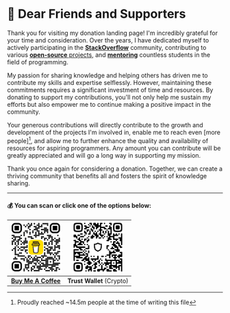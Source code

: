 # 👋 Dear Friends and Supporters

Thank you for visiting my donation landing page! I'm incredibly grateful for your time and consideration. Over the years, I have dedicated myself to actively participating in the [**StackOverflow**](http://stackoverflow.com/users/5623035/mojtaba-hosseini) community, contributing to various [**open-source** projects](https://github.com/MojtabaHs), and [**mentoring**](https://www.linkedin.com/in/mojtabahosseini) countless students in the field of programming.

My passion for sharing knowledge and helping others has driven me to contribute my skills and expertise selflessly. However, maintaining these commitments requires a significant investment of time and resources. By donating to support my contributions, you'll not only help me sustain my efforts but also empower me to continue making a positive impact in the community.

Your generous contributions will directly contribute to the growth and development of the projects I'm involved in, enable me to reach even [more people][^1], and allow me to further enhance the quality and availability of resources for aspiring programmers. Any amount you can contribute will be greatly appreciated and will go a long way in supporting my mission.

Thank you once again for considering a donation. Together, we can create a thriving community that benefits all and fosters the spirit of knowledge sharing.

---

#### 💰 You can scan or click one of the options below:

|  [<img width="120" alt="Buy Me Coffee" src="/bmc_qr.png">](https://www.buymeacoffee.com/MojtabaHs) 	|  [<img width="120" alt="Trust Wallet" src="/tw_qr.jpg">](https://www.google.com/search?q=0x14b7eC1d615707CbFFddADdbbCb76d875943cC74) 	|
|:-:	|:-:	|
|  [**Buy Me A Coffee**](https://www.buymeacoffee.com/MojtabaHs) 	|  **Trust Wallet** (Crypto) 	|


[^1]: Proudly reached ~14.5m people at the time of writing this file

